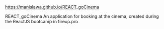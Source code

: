  https://manislawa.github.io/REACT_goCinema

REACT_goCinema
An application for booking at the cinema, created during the ReactJS bootcamp in fireup.pro
